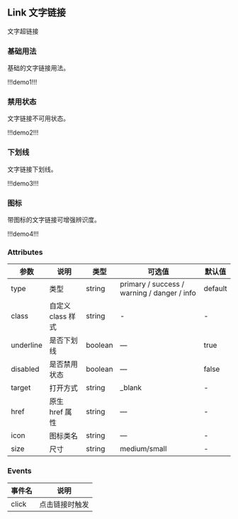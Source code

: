 ## Link 文字链接

文字超链接

### 基础用法

基础的文字链接用法。

!!!demo1!!!

### 禁用状态

文字链接不可用状态。

!!!demo2!!!

### 下划线

文字链接下划线。

!!!demo3!!!

### 图标

带图标的文字链接可增强辨识度。

!!!demo4!!!

### Attributes

| 参数      | 说明              | 类型    | 可选值                                      | 默认值  |
| --------- | ----------------- | ------- | ------------------------------------------- | ------- |
| type      | 类型              | string  | primary / success / warning / danger / info | default |
| class     | 自定义 class 样式 | string  | -                                           | -       |
| underline | 是否下划线        | boolean | —                                           | true    |
| disabled  | 是否禁用状态      | boolean | —                                           | false   |
| target    | 打开方式          | string  | \_blank                                     | -       |
| href      | 原生 href 属性    | string  | —                                           | -       |
| icon      | 图标类名          | string  | —                                           | -       |
| size      | 尺寸              | string  | medium/small                                | -       |

### Events

| 事件名 | 说明           |
| ------ | -------------- |
| click  | 点击链接时触发 |
